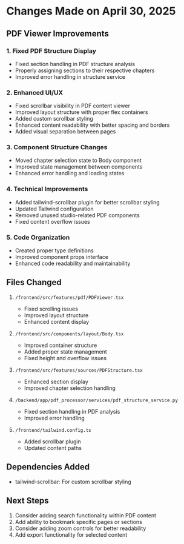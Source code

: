 # Changes Made on April 30, 2025

## PDF Viewer Improvements

### 1. Fixed PDF Structure Display
- Fixed section handling in PDF structure analysis
- Properly assigning sections to their respective chapters
- Improved error handling in structure service

### 2. Enhanced UI/UX
- Fixed scrollbar visibility in PDF content viewer
- Improved layout structure with proper flex containers
- Added custom scrollbar styling
- Enhanced content readability with better spacing and borders
- Added visual separation between pages

### 3. Component Structure Changes
- Moved chapter selection state to Body component
- Improved state management between components
- Enhanced error handling and loading states

### 4. Technical Improvements
- Added tailwind-scrollbar plugin for better scrollbar styling
- Updated Tailwind configuration
- Removed unused studio-related PDF components
- Fixed content overflow issues

### 5. Code Organization
- Created proper type definitions
- Improved component props interface
- Enhanced code readability and maintainability

## Files Changed
1. `/frontend/src/features/pdf/PDFViewer.tsx`
   - Fixed scrolling issues
   - Improved layout structure
   - Enhanced content display

2. `/frontend/src/components/layout/Body.tsx`
   - Improved container structure
   - Added proper state management
   - Fixed height and overflow issues

3. `/frontend/src/features/sources/PDFStructure.tsx`
   - Enhanced section display
   - Improved chapter selection handling

4. `/backend/app/pdf_processor/services/pdf_structure_service.py`
   - Fixed section handling in PDF analysis
   - Improved error handling

5. `/frontend/tailwind.config.ts`
   - Added scrollbar plugin
   - Updated content paths

## Dependencies Added
- tailwind-scrollbar: For custom scrollbar styling

## Next Steps
1. Consider adding search functionality within PDF content
2. Add ability to bookmark specific pages or sections
3. Consider adding zoom controls for better readability
4. Add export functionality for selected content
